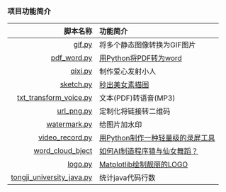 ### 项目功能简介
|  脚本名称   | 功能简介  |
|  ----:  | :---- |
| [gif.py](https://github.com/Shajiu/PythonObject/blob/main/tool/gif.py)  | 将多个静态图像转换为GIF图片 |
| [pdf_word.py](https://github.com/Shajiu/PythonObject/blob/main/tool/pdf_word.py)  | [用Python将PDF转为word](https://shajiu.github.io/2021/12/22/python-jiang-pdf-zhuan-wei-word/) |
|  [qixi.py](https://github.com/Shajiu/PythonObject/blob/main/tool/qixi.py)  | 制作爱心发射小人  |
|[sketch.py](https://github.com/Shajiu/PythonObject/blob/main/tool/sketch.py)|[秒出美女素描图](https://shajiu.github.io/2022/01/15/ma-chu-zui-kuai-de-mei-nu-su-miao-tu-xiang/)|
|[txt_transform_voice.py](https://github.com/Shajiu/PythonObject/blob/main/tool/txt_transform_voice.py)|文本(PDF)转语音(MP3)|
|[url_png.py](https://github.com/Shajiu/PythonObject/blob/main/tool/url_png.py)|定制化将链接转二维码|
|[watermark.py](https://github.com/Shajiu/PythonObject/blob/main/tool/watermark.py)|给图片加水印|
|[video_record.py](https://github.com/Shajiu/PythonObject/blob/main/tool/video_record.py)|[用Python制作一种轻量级的录屏工具](https://shajiu.github.io/2022/01/08/yong-python-zhi-zuo-yi-chong-qing-liang-ji-de-lu-pin-gong-ju/)|
|[word_cloud_bject](https://github.com/Shajiu/PythonObject/tree/main/tool/word_cloud_bject)|[如何AI制造程序猿与仙女舞蹈？](https://shajiu.github.io/2022/01/05/ru-he-ai-zhi-zao-cheng-xu-yuan-yu-xian-nu-wu-dao/)|
|[logo.py](https://github.com/Shajiu/PythonObject/blob/main/tool/logo.py)|[Matplotlib绘制靓丽的LOGO](https://shajiu.github.io/2022/01/15/matplotlib-hui-zhi-jing-li-de-logo/)|
|[tongji_university_java.py](https://github.com/Shajiu/PythonObject/blob/main/tool/tongji_university_java.py)|统计java代码行数|

